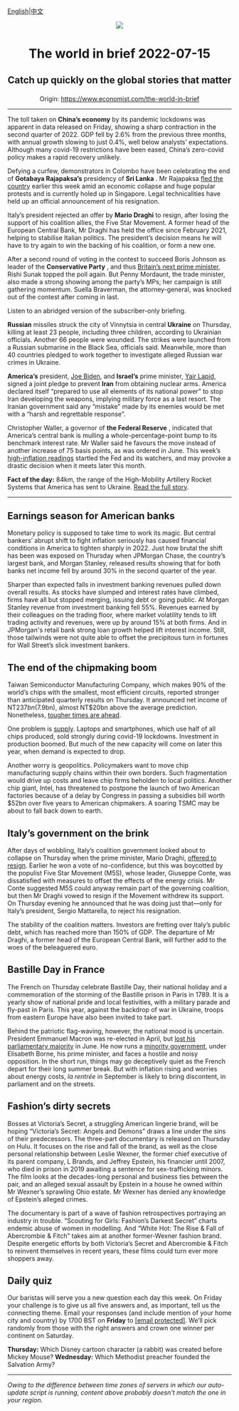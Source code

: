 [English](https://github.com/arielherself/espresso/blob/main/README.md)|[中文](https://github-com.translate.goog/arielherself/espresso/blob/main/README.md?_x_tr_sl=en&_x_tr_tl=zh-CN&_x_tr_hl=zh-CN&_x_tr_pto=wapp)

<div align="center"><img src="https://www.economist.com/engassets/ico/touch-icon-180x180.f1ea908894.png" align-center /></div>

# <p align="center">The world in brief 2022-07-15</p>

## <p align="center">Catch up quickly on the global stories that matter</p>

<p align="center">Origin: <a href="https://www.economist.com/the-world-in-brief">https://www.economist.com/the-world-in-brief</a><hr>

The toll taken on **China’s economy** by its pandemic lockdowns was apparent in data released on Friday, showing a sharp contraction in the second quarter of 2022. GDP fell by 2.6% from the previous three months, with annual growth slowing to just 0.4%, well below analysts’ expectations. Although many covid-19 restrictions have been eased, China’s zero-covid policy makes a rapid recovery unlikely.

Defying a curfew, demonstrators in Colombo have been celebrating the end of **Gotabaya Rajapaksa’s** presidency of **Sri Lanka** . Mr Rajapaksa [fled the country](https://www.economist.com/asia/2022/07/13/sri-lankas-president-flees-leaving-the-country-in-chaos) earlier this week amid an economic collapse and huge popular protests and is currently holed up in Singapore. Legal technicalities have held up an official announcement of his resignation.

Italy’s president rejected an offer by **Mario Draghi** to resign, after losing the support of his coalition allies, the Five Star Movement. A former head of the European Central Bank, Mr Draghi has held the office since February 2021, helping to stabilise Italian politics. The president’s decision means he will have to try again to win the backing of his coalition, or form a new one.

After a second round of voting in the contest to succeed Boris Johnson as leader of the **Conservative Party** , and thus [Britain’s next prime minister](https://www.economist.com/interactive/2022/07/12/the-race-to-become-britains-next-pm), Rishi Sunak topped the poll again. But Penny Mordaunt, the trade minister, also made a strong showing among the party’s MPs; her campaign is still gathering momentum. Suella Braverman, the attorney-general, was knocked out of the contest after coming in last.

Listen to an abridged version of the subscriber-only briefing.

 **Russian** missiles struck the city of Vinnytsia in central **Ukraine** on Thursday, killing at least 23 people, including three children, according to Ukrainian officials. Another 66 people were wounded. The strikes were launched from a Russian submarine in the Black Sea, officials said. Meanwhile, more than 40 countries pledged to work together to investigate alleged Russian war crimes in Ukraine.

 **America’s** president, [Joe Biden](https://www.economist.com/middle-east-and-africa/2022/07/12/what-does-the-middle-east-offer-america), and **Israel’s** prime minister, [Yair Lapid](https://www.economist.com/middle-east-and-africa/2022/07/07/israels-new-leader-yair-lapid-has-four-months-to-prove-himself), signed a joint pledge to prevent **Iran** from obtaining nuclear arms. America declared itself “prepared to use all elements of its national power” to stop Iran developing the weapons, implying military force as a last resort. The Iranian government said any “mistake” made by its enemies would be met with a “harsh and regrettable response”.

Christopher Waller, a governor of **the Federal Reserve** , indicated that America’s central bank is mulling a whole-percentage-point bump to its benchmark interest rate. Mr Waller said he favours the move instead of another increase of 75 basis points, as was ordered in June. This week’s [high-inflation readings](https://www.economist.com/finance-and-economics/2022/07/13/american-inflation-tops-forecasts-yet-again-adding-to-recession-risks) startled the Fed and its watchers, and may provoke a drastic decision when it meets later this month.

 **Fact of the day:** 84km, the range of the High-Mobility Artillery Rocket Systems that America has sent to Ukraine. [Read the full story](https://www.economist.com/europe/2022/07/13/ukraines-new-rockets-are-wreaking-havoc-on-russias-army).

----------

## Earnings season for American banks

Monetary policy is supposed to take time to work its magic. But central bankers’ abrupt shift to fight inflation seriously has caused financial conditions in America to tighten sharply in 2022. Just how brutal the shift has been was exposed on Thursday when JPMorgan Chase, the country’s largest bank, and Morgan Stanley, released results showing that for both banks net income fell by around 30% in the second quarter of the year.

Sharper than expected falls in investment banking revenues pulled down overall results. As stocks have slumped and interest rates have climbed, firms have all but stopped merging, issuing debt or going public. At Morgan Stanley revenue from investment banking fell 55%. Revenues earned by their colleagues on the trading floor, where market volatility tends to lift trading activity and revenues, were up by around 15% at both firms. And in JPMorgan&#x27;s retail bank strong loan growth helped lift interest income. Still, those tailwinds were not quite able to offset the precipitous turn in fortunes for Wall Street’s slick investment bankers.

## The end of the chipmaking boom

Taiwan Semiconductor Manufacturing Company, which makes 90% of the world’s chips with the smallest, most efficient circuits, reported stronger than anticipated quarterly results on Thursday. It announced net income of NT$237bn ($7.9bn), almost NT$20bn above the average prediction. Nonetheless, [tougher times are ahead](https://www.economist.com/business/2022/07/10/after-a-turbocharged-boom-are-chipmakers-in-for-a-supersized-bust).

One problem is [supply](https://www.economist.com/business/2022/01/29/when-will-the-semiconductor-cycle-peak). Laptops and smartphones, which use half of all chips produced, sold strongly during covid-19 lockdowns. Investment in production boomed. But much of the new capacity will come on later this year, when demand is expected to drop.

Another worry is geopolitics. Policymakers want to move chip manufacturing supply chains within their own borders. Such fragmentation would drive up costs and leave chip firms beholden to local politics. Another chip giant, Intel, has threatened to postpone the launch of two American factories because of a delay by Congress in passing a subsidies bill worth $52bn over five years to American chipmakers. A soaring TSMC may be about to fall back down to earth.

## Italy’s government on the brink

After days of wobbling, Italy’s coalition government looked about to collapse on Thursday when the prime minister, Mario Draghi, [offered to resign](https://www.economist.com/europe/2022/07/14/mario-draghi-italys-prime-minister-tries-and-fails-to-resign). Earlier he won a vote of no-confidence, but this was boycotted by the populist Five Star Movement (M5S), whose leader, Giuseppe Conte, was dissatisfied with measures to offset the effects of the energy crisis. Mr Conte suggested M5S could anyway remain part of the governing coalition, but then Mr Draghi vowed to resign if the Movement withdrew its support. On Thursday evening he announced that he was doing just that—only for Italy’s president, Sergio Mattarella, to reject his resignation.

The stability of the coalition matters. Investors are fretting over Italy’s public debt, which has reached more than 150% of GDP. The departure of Mr Draghi, a former head of the European Central Bank, will further add to the woes of the beleaguered euro.

## Bastille Day in France

The French on Thursday celebrate Bastille Day, their national holiday and a commemoration of the storming of the Bastille prison in Paris in 1789. It is a yearly show of national pride and local festivities, with a military parade and fly-past in Paris. This year, against the backdrop of war in Ukraine, troops from eastern Europe have also been invited to take part.

Behind the patriotic flag-waving, however, the national mood is uncertain. President Emmanuel Macron was re-elected in April, but [lost his parliamentary majority](https://www.economist.com/europe/2022/06/12/frances-legislative-election-puts-emmanuel-macrons-majority-in-doubt) in June. He now runs a [minority government](https://www.economist.com/europe/2022/07/07/frances-president-emmanuel-macron-decides-to-go-it-alone), under Elisabeth Borne, his prime minister, and faces a hostile and noisy opposition. In the short run, things may go deceptively quiet as the French depart for their long summer break. But with inflation rising and worries about energy costs, <em>la rentrée</em> in September is likely to bring discontent, in parliament and on the streets.

## Fashion’s dirty secrets

Bosses at Victoria’s Secret, a struggling American lingerie brand, will be hoping “Victoria’s Secret: Angels and Demons” draws a line under the sins of their predecessors. The three-part documentary is released on Thursday on Hulu. It focuses on the rise and fall of the brand, as well as the close personal relationship between Leslie Wexner, the former chief executive of its parent company, L Brands, and Jeffrey Epstein, his financier until 2007, who died in prison in 2019 awaiting a sentence for sex-trafficking minors. The film looks at the decades-long personal and business ties between the pair, and an alleged sexual assault by Epstein in a house he owned within Mr Wexner’s sprawling Ohio estate. Mr Wexner has denied any knowledge of Epstein’s alleged crimes. 

The documentary is part of a wave of fashion retrospectives portraying an industry in trouble. “Scouting for Girls: Fashion’s Darkest Secret” charts endemic abuse of women in modelling. And “White Hot: The Rise &amp; Fall of Abercrombie &amp; Fitch” takes aim at another former-Wexner fashion brand. Despite energetic efforts by both Victoria’s Secret and Abercrombie &amp; Fitch to reinvent themselves in recent years, these films could turn ever more shoppers away.

## Daily quiz

Our baristas will serve you a new question each day this week. On Friday your challenge is to give us all five answers and, as important, tell us the connecting theme. Email your responses (and include mention of your home city and country) by 1700 BST on **Friday** to [<span class="__cf_email__" data-cfemail="0b5a7e62714e787b796e7878644b6e686465646662787f25686466">[email&#160;protected]</span>](https://mail.google.com/mail/?view=cm&amp;fs=1&amp;tf=1&amp;to=QuizEspresso@economist.com). We’ll pick randomly from those with the right answers and crown one winner per continent on Saturday.

 **Thursday:** Which Disney cartoon character (a rabbit) was created before Mickey Mouse? **Wednesday:** Which Methodist preacher founded the Salvation Army?

----------

*Owing to the difference between time zones of servers in which our auto-update script is running, content above probably doesn't match the one in your region.*
